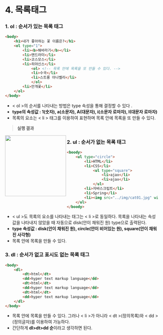 # 4. 목록태그

### 1. ol : 순서가 있는 목록 태그

```html
<body>
    <h1>내가 좋아하는 꽃 이름은?</h1>
    <ol type="1">
        <li><b>해바라기</b></li>
        <li>맨드라미</li>
        <li>코스모스</li>
        <li>히야신스</li>
            <ol> <!-- 목록 안에 목록을 또 만들 수 있다. -->
            <li>수국</li>
            <li>스트롱 아나벨리</li>
            </ol>
        <li>안개꽃</li>
    </ol>
</body>
```

* < ol >의 순서를 나타내는 방법은 type 속성을 통해 결정할  수 있다 . 
* **type의 속성값 : 1(숫자),  a(소문자),  A(대문자),  i(소문자 로마자),  I(대문자 로마자)**
* 목록의 요소는 < li > 태그를 이용하여 표현하며 목록 안에 목록을 또 만들 수 있다.

> **실행 결과**

<img src="../../img/ol.JPG" align="left" height="200px">

### 2. ul : 순서가 없는 목록 태그

```html
<boody>
    <ul type="circle">
        <li>HTML</li>
        <li>CSS</li>
            <ul type="square">
                <li>ajax</li>
                <li>ajax</li>
            </ul>
        <li>자바스크립트</li>
        <li>Spring</li>
        <li><img src="../img/cat01.jpg" width="200"></li>
    </ul>
</boody>
```

* < ul >도 목록의 요소를 나타내는 태그는 < li >로 동일하다. 목록을 나타내는 속성값을 나타내지 않았을 때 자동으로 disk(안이 채워진 원) type으로 출력된다. 
* **type 속성값 : disk(안이 채워진 원),  circle(안이 비어있는 원),  square(안이 채워진 사각형)**
* 목록 안에 목록을 만들 수 있다. 



### 3. dl : 순서가 없고 표시도 없는 목록 태그

```html
<body>
    <dl>
        <dt>html</dt>
        <dd>hyper text markup language</dd>
        <dt>html</dt>
        <dd>hyper text markup language</dd>
        <dt>html</dt>
        <dd>hyper text markup language</dd>
    </dl>
</body>
```

* 목록 안에 목록을 만들 수 있다. 그러나 < li >가 아니라 < dt >(정의목록)와 < dd >(정의글자)를 이용하여 가능하다. 
* 간단하게 **dl>dt>dd 순**이라고 생각하면 된다.
